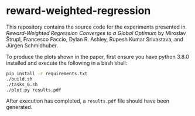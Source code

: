 # reward-weighted-regression

This repository contains the source code for the experiments presented in *Reward-Weighted Regression Converges to a Global Optimum* by Miroslav Štrupl, Francesco Faccio, Dylan R. Ashley, Rupesh Kumar Srivastava, and Jürgen Schmidhuber.

To produce the plots shown in the paper, first ensure you have python 3.8.0 installed and execute the following in a bash shell:
```bash
pip install -r requirements.txt
./build.sh
./tasks_0.sh
./plot.py results.pdf
```
After execution has completed, a `results.pdf` file should have been generated.
